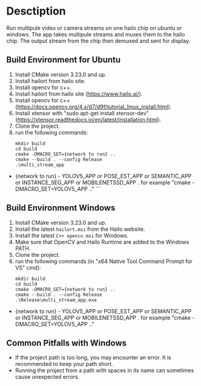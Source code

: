# Desctiption
Run multipule video or camera streams on one hailo chip on ubuntu or windows. 
The app takes multipule streams and muxes them to the hailo chip. 
The output stream from the chip then demuxed and sent for display. 

## Build Environment for Ubuntu
1. Install CMake version 3.23.0 and up.
2. Install hailort from hailo site.
3. Install opencv for c++.
2. Install hailort from hailo site (https://www.hailo.ai/).
3. Install opencv for c++ (https://docs.opencv.org/4.x/d7/d9f/tutorial_linux_install.html).
4. Install xtensor with "sudo apt-get install xtensor-dev" (https://xtensor.readthedocs.io/en/latest/installation.html).
5. Clone the project.
6. run the following commands:
   ```
   mkdir build
   cd build
   cmake -DMACRO_SET={network to run} ..
   cmake --build . --config Release
   .\multi_stream_app
  * {network to run} - YOLOV5_APP or POSE_EST_APP or SEMANTIC_APP or INSTANCE_SEG_APP or MOBILENETSSD_APP .
   for example "cmake -DMACRO_SET=YOLOV5_APP .." ```
## Build Environment Windows
1. Install CMake version 3.23.0 and up.
2. Install the latest `hailort.msi` from the Hailo website.
3. Install the latest `C++ opencv.msi` for Windows.
4. Make sure that OpenCV and Hailo Runtime are added to the Windows PATH.
5. Clone the project.
6. run the following commands (in "x64 Native Tool Command Prompt for VS" cmd):
    ```
    mkdir build
    cd build
    cmake -DMACRO_SET={network to run} ..
    cmake --build . --config Release
    .\Release\multi_stream_app.exe
    ```
* {network to run} - YOLOV5_APP or POSE_EST_APP or SEMANTIC_APP or INSTANCE_SEG_APP or MOBILENETSSD_APP .
   for example "cmake -DMACRO_SET=YOLOV5_APP .."
## Common Pitfalls with Windows
* If the project path is too long, you may encounter an error. It is recommended to keep your path short.
* Running the project from a path with spaces in its name can sometimes cause unexpected errors.
